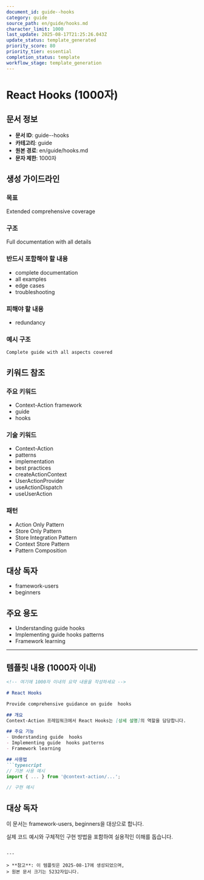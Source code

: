 ```yaml
---
document_id: guide--hooks
category: guide
source_path: en/guide/hooks.md
character_limit: 1000
last_update: 2025-08-17T21:25:26.043Z
update_status: template_generated
priority_score: 80
priority_tier: essential
completion_status: template
workflow_stage: template_generation
---
```


# React Hooks (1000자)

## 문서 정보
- **문서 ID**: guide--hooks
- **카테고리**: guide
- **원본 경로**: en/guide/hooks.md
- **문자 제한**: 1000자

## 생성 가이드라인

### 목표
Extended comprehensive coverage

### 구조
Full documentation with all details

### 반드시 포함해야 할 내용
- complete documentation
- all examples
- edge cases
- troubleshooting

### 피해야 할 내용  
- redundancy

### 예시 구조
```
Complete guide with all aspects covered
```

## 키워드 참조

### 주요 키워드
- Context-Action framework
- guide
- hooks

### 기술 키워드
- Context-Action
- patterns
- implementation
- best practices
- createActionContext
- UserActionProvider
- useActionDispatch
- useUserAction

### 패턴
- Action Only Pattern
- Store Only Pattern
- Store Integration Pattern
- Context Store Pattern
- Pattern Composition

## 대상 독자
- framework-users
- beginners

## 주요 용도
- Understanding guide  hooks
- Implementing guide  hooks patterns
- Framework learning

---

## 템플릿 내용 (1000자 이내)

```markdown
<!-- 여기에 1000자 이내의 요약 내용을 작성하세요 -->

# React Hooks

Provide comprehensive guidance on guide  hooks

## 개요
Context-Action 프레임워크에서 React Hooks는 [상세 설명]의 역할을 담당합니다.

## 주요 기능
- Understanding guide  hooks
- Implementing guide  hooks patterns
- Framework learning

## 사용법
```typescript
// 기본 사용 예시
import { ... } from '@context-action/...';

// 구현 예시
```

## 대상 독자
이 문서는 framework-users, beginners을 대상으로 합니다.

실제 코드 예시와 구체적인 구현 방법을 포함하여 실용적인 이해를 돕습니다.
```

---

> **참고**: 이 템플릿은 2025-08-17에 생성되었으며, 
> 원본 문서 크기는 5232자입니다.
